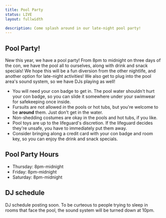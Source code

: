 ```yaml
---
title: Pool Party
status: LIVE
layout: fullwidth

description: Come splash around in our late-night pool party!
---
```


<div class="one-full bg-one">
<div class="page-wrapper">

## Pool Party!
New this year, we have a pool party! From 8pm to midnight on three days of the con, we have the pool all to ourselves, along with drink and snack specials! We hope this will be a fun diversion from the other nightlife, and another option for late-night activities! We also get to plug into the pool area's sound system, so we have DJs playing as well!

- You will need your con badge to get in. The pool water shouldn't hurt your con badge, so you can slide it somewhere under your swimwear for safekeeping once inside.
- Fursuits are not allowed *in* the pools or hot tubs, but you're welcome to be **around** them. Just don't get in the water.
- Non-shedding costumes are okay in the pools and hot tubs, if you like.
- Pool toys are up to the lifeguard's discretion. If the lifeguard decides they're unsafe, you have to immediately put them away.
- Consider bringing along a credit card with your con badge and room key, so you can enjoy the drink and snack specials.


## Pool Party Hours
- Thursday: 8pm-midnight
- Friday: 8pm-midnight
- Saturday: 8pm-midnight

## DJ schedule
DJ schedule posting soon. To be curteous to people trying to sleep in rooms that face the pool, the sound system will be turned down at 10pm.

</div>
</div>




